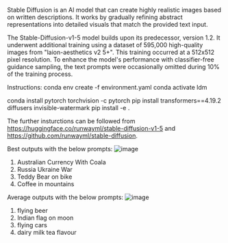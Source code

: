 Stable Diffusion is an AI model that can create highly realistic images based on written descriptions. It works by gradually refining abstract representations into detailed visuals that match the provided text input.

The Stable-Diffusion-v1-5 model builds upon its predecessor, version 1.2. It underwent additional training using a dataset of 595,000 high-quality images from "laion-aesthetics v2 5+". This training occurred at a 512x512 pixel resolution. To enhance the model's performance with classifier-free guidance sampling, the text prompts were occasionally omitted during 10% of the training process.

Instructions:
conda env create -f environment.yaml
conda activate ldm

conda install pytorch torchvision -c pytorch
pip install transformers==4.19.2 diffusers invisible-watermark
pip install -e .

The further insturctions can be followed from https://huggingface.co/runwayml/stable-diffusion-v1-5 and  https://github.com/runwayml/stable-diffusion.

Best outputs with the below prompts: ![image](https://github.com/user-attachments/assets/e95e7915-5a0a-4c68-8d82-b3653930adb2)
1. Australian Currency With Coala
2. Russia Ukraine War
3. Teddy Bear on bike
4. Coffee in mountains

Average outputs with the below prompts: ![image](https://github.com/user-attachments/assets/d9242fa6-876b-4e44-8228-36bef4407a0c)
1. flying beer
2. Indian flag on moon
3. flying cars
4. dairy milk tea flavour
